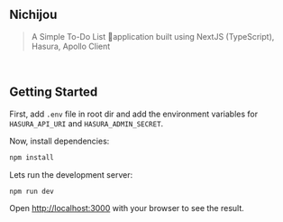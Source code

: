 ## Nichijou

> A Simple To-Do List 📓application built using NextJS (TypeScript), Hasura, Apollo Client

<br>

## Getting Started

First, add `.env` file in root dir and add the environment variables for `HASURA_API_URI` and `HASURA_ADMIN_SECRET`.

Now, install dependencies:

```bash
npm install
```

Lets run the development server:

```bash
npm run dev
```

Open [http://localhost:3000](http://localhost:3000) with your browser to see the result.

